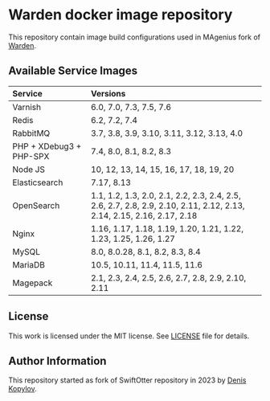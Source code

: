 # Warden docker image repository

This repository contain image build configurations used in MAgenius fork of [Warden](https://github.com/magenius-team/warden).

## Available Service Images

|Service                  | Versions                                                                                                             |
|:------------------------|:---------------------------------------------------------------------------------------------------------------------|
| Varnish                 | 6.0, 7.0, 7.3, 7.5, 7.6 |
| Redis                   | 6.2, 7.2, 7.4 |
| RabbitMQ                | 3.7, 3.8, 3.9, 3.10, 3.11, 3.12, 3.13, 4.0 |
| PHP + XDebug3 + PHP-SPX | 7.4, 8.0, 8.1, 8.2, 8.3                                                                                              |
| Node JS                 | 10, 12, 13, 14, 15, 16, 17, 18, 19, 20                                                                               |
| Elasticsearch           | 7.17, 8.13 |
| OpenSearch              | 1.1, 1.2, 1.3, 2.0, 2.1, 2.2, 2.3, 2.4, 2.5, 2.6, 2.7, 2.8, 2.9, 2.10, 2.11, 2.12, 2.13, 2.14, 2.15, 2.16, 2.17, 2.18 |
| Nginx                   | 1.16, 1.17, 1.18, 1.19, 1.20, 1.21, 1.22, 1.23, 1.25, 1.26, 1.27 |
| MySQL                   | 8.0, 8.0.28, 8.1, 8.2, 8.3, 8.4 |
| MariaDB                 | 10.5, 10.11, 11.4, 11.5, 11.6 |
| Magepack                | 2.1, 2.3, 2.4, 2.5, 2.6, 2.7, 2.8, 2.9, 2.10, 2.11 |

## License

This work is licensed under the MIT license. See [LICENSE](https://github.com/magenius-team/warden-images/blob/main/LICENSE) file for details.

## Author Information

This repository started as fork of SwiftOtter repository in 2023 by [Denis Kopylov](https://magenius.team/).
